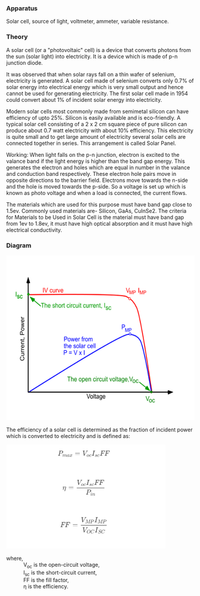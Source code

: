 <h3>Apparatus</h3>

<p>Solar cell, source of light, voltmeter, ammeter, variable resistance.</p>

<h3>Theory</h3>

<p>A solar cell (or a "photovoltaic" cell) is a device that converts photons from the sun (solar light) into electricity. It is a device which is made of p-n junction diode.</p>

<p>It was observed that when solar rays fall on a thin wafer of selenium, electricity is generated. A solar cell made of selenium converts only 0.7% of solar energy into electrical energy which is very small output and hence cannot be used for generating electricity. The first solar cell made in 1954 could convert about 1% of incident solar energy into electricity.</p>

<p>Modern solar cells most commonly made from semimetal silicon can have efficiency of upto 25%. Silicon is easily available and is eco-friendly. A typical solar cell consisting of a 2 x 2 cm square piece of pure silicon can produce about 0.7 watt electricity with about 10% efficiency. This electricity is quite small and to get large amount of electricity several solar cells are connected together in series. This arrangement is called Solar Panel.</p>

<p>Working: When light falls on the p-n junction, electron is excited to the valance band if the light energy is higher than the band gap energy. This generates the electron and holes which are equal in number in the valance and conduction band respectively. These electron hole pairs move in opposite directions to the barrier field. Electrons move towards the n-side and the hole is moved towards the p-side. So a voltage is set up which is known as photo voltage and when a load is connected, the current flows.</p>

<p>The materials which are used for this purpose must have band gap close to 1.5ev. Commonly used materials are- Silicon, GaAs, CuInSe2. The criteria for Materials to be Used in Solar Cell is the material must have band gap from 1ev to 1.8ev, it must have high optical absorption and it must have high electrical conductivity.</p>

<h3>Diagram</h3>

<img src="./images/dia1.png">


<p>The efficiency of a solar cell is determined as the fraction of incident power which is converted to electricity and is defined as:</p>

<img src="./images/formula1.png">



<p>
   where, 
   <br>
&emsp;&emsp;&emsp; V<sub>oc</sub> is the open-circuit voltage,
   <br>
&emsp;&emsp;&emsp; I<sub>sc</sub> is the short-circuit current,
   <br>
&emsp;&emsp;&emsp; FF is the fill factor,
   <br>
&emsp;&emsp;&emsp; η is the efficiency.
</p><script type="text/javascript" id="MathJax-script" async src="https://cdn.jsdelivr.net/npm/mathjax@3/es5/tex-mml-chtml.js"> </script>